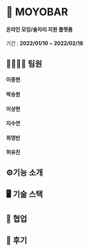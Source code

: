 # 🍻 MOYOBAR

#### 온라인 모임/술자리 지원 플랫폼

기간 : **2022/01/10 ~ 2022/02/18**



## 👩‍👩‍👦‍👦 팀원

#### 이종현

#### 박승원

#### 이상현

#### 지수연

#### 최영빈

#### 허유진



## ⚙︎기능 소개



## 🖥 기술 스택



## 🌆 협업



## 💭 후기
